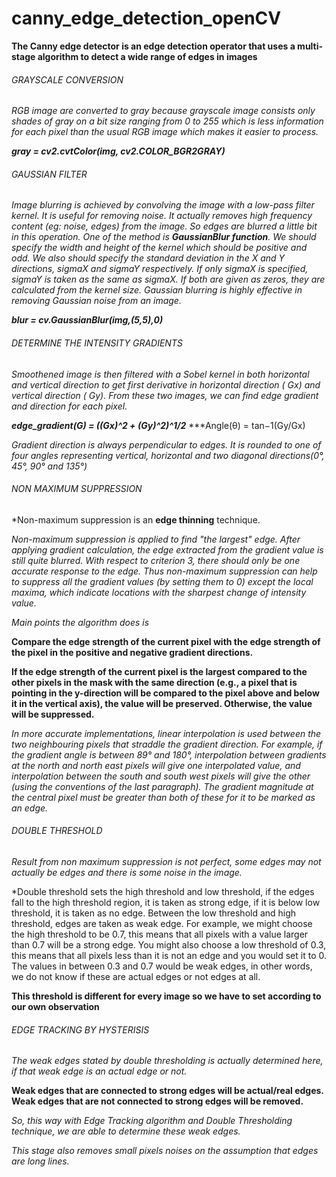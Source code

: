 # canny_edge_detection_openCV

**The Canny edge detector is an edge detection operator that uses a multi-stage algorithm to detect a wide range of edges in images**

###### GRAYSCALE CONVERSION

*RGB image are converted to gray because grayscale image consists only shades of gray on a bit size ranging from 0 to 255 which is less information for each pixel than the usual RGB image which makes it easier to process.*

***gray = cv2.cvtColor(img, cv2.COLOR_BGR2GRAY)***

###### GAUSSIAN FILTER

*Image blurring is achieved by convolving the image with a low-pass filter kernel. It is useful for removing noise. It actually removes high frequency content (eg: noise, edges) from the image. So edges are blurred a little bit in this operation. One of the method is **GaussianBlur function**. We should specify the width and height of the kernel which should be positive and odd. We also should specify the standard deviation in the X and Y directions, sigmaX and sigmaY respectively. If only sigmaX is specified, sigmaY is taken as the same as sigmaX. If both are given as zeros, they are calculated from the kernel size. Gaussian blurring is highly effective in removing Gaussian noise from an image.*

***blur = cv.GaussianBlur(img,(5,5),0)***

###### DETERMINE THE INTENSITY GRADIENTS

*Smoothened image is then filtered with a Sobel kernel in both horizontal and vertical direction to get first derivative in horizontal direction ( Gx) and vertical direction ( Gy). From these two images, we can find edge gradient and direction for each pixel.*

***edge_gradient(G) = ((Gx)^2 + (Gy)^2)^1/2***
***Angle(θ) = tan−1(Gy/Gx)

*Gradient direction is always perpendicular to edges. It is rounded to one of four angles representing vertical, horizontal and two diagonal directions(0°, 45°, 90° and 135°)*

###### NON MAXIMUM SUPPRESSION

*Non-maximum suppression is an **edge thinning** technique. 

*Non-maximum suppression is applied to find "the largest" edge. After applying gradient calculation, the edge extracted from the gradient value is still quite blurred. With respect to criterion 3, there should only be one accurate response to the edge. Thus non-maximum suppression can help to suppress all the gradient values (by setting them to 0) except the local maxima, which indicate locations with the sharpest change of intensity value.*

*Main points the algorithm does is*

**Compare the edge strength of the current pixel with the edge strength of the pixel in the positive and negative gradient directions.**

**If the edge strength of the current pixel is the largest compared to the other pixels in the mask with the same direction (e.g., a pixel that is pointing in the y-direction will be compared to the pixel above and below it in the vertical axis), the value will be preserved. Otherwise, the value will be suppressed.**

*In more accurate implementations, linear interpolation is used between the two neighbouring pixels that straddle the gradient direction. For example, if the gradient angle is between 89° and 180°, interpolation between gradients at the north and north east pixels will give one interpolated value, and interpolation between the south and south west pixels will give the other (using the conventions of the last paragraph). The gradient magnitude at the central pixel must be greater than both of these for it to be marked as an edge.*

###### DOUBLE THRESHOLD

*Result from non maximum suppression is not perfect, some edges may not actually be edges and there is some noise in the image.*

*Double threshold sets the high threshold and low threshold, if the edges fall to the high threshold region, it is taken as strong edge, if it is below low threshold, it is taken as no edge. Between the low threshold and high threshold, edges are taken as weak edge.  For example, we might choose the high threshold to be 0.7, this means that all pixels with a value larger than 0.7 will be a strong edge. You might also choose a low threshold of 0.3, this means that all pixels less than it is not an edge and you would set it to 0. The values in between 0.3 and 0.7 would be weak edges, in other words, we do not know if these are actual edges or not edges at all.

**This threshold is different for every image so we have to set according to our own observation**

###### EDGE TRACKING BY HYSTERISIS

*The weak edges stated by double thresholding is actually determined here, if that weak edge is an actual edge or not.*

**Weak edges that are connected to strong edges will be actual/real edges. Weak edges that are not connected to strong edges will be removed.**

*So, this way with Edge Tracking algorithm and Double Thresholding technique, we are able to determine these weak edges.*

*This stage also removes small pixels noises on the assumption that edges are long lines.*


